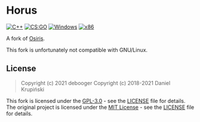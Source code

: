 # Horus
[![C++](https://img.shields.io/badge/language-C%2B%2B-%23f34b7d.svg?style=plastic)](https://en.wikipedia.org/wiki/C%2B%2B) 
[![CS:GO](https://img.shields.io/badge/game-CS%3AGO-yellow.svg?style=plastic)](https://store.steampowered.com/app/730/CounterStrike_Global_Offensive/) 
[![Windows](https://img.shields.io/badge/platform-Windows-0078d7.svg?style=plastic)](https://en.wikipedia.org/wiki/Microsoft_Windows) 
[![x86](https://img.shields.io/badge/arch-x86-red.svg?style=plastic)](https://en.wikipedia.org/wiki/X86) 

A fork of [Osiris](https://github.com/danielkrupinski/Osiris).

This fork is unfortunately not compatible with GNU/Linux.

## License

> Copyright (c) 2021 debooger
> Copyright (c) 2018-2021 Daniel Krupiński

This fork is licensed under the [GPL-3.0](https://www.gnu.org/licenses/gpl-3.0.en.html) - see the [LICENSE](https://github.com/debooga/Horus/blob/master/LICENSE) file for details.
The original project is licensed under the [MIT License](https://opensource.org/licenses/mit-license.php) - see the [LICENSE](https://github.com/danielkrupinski/Osiris/blob/master/LICENSE) file for details.
